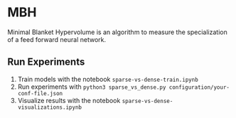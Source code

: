 # MBH
Minimal Blanket Hypervolume is an algorithm to measure the specialization of a feed forward neural network.


## Run Experiments

1. Train models with the notebook `sparse-vs-dense-train.ipynb`
2. Run experiments with `python3 sparse_vs_dense.py configuration/your-conf-file.json`
3. Visualize results with the notebook `sparse-vs-dense-visualizations.ipynb`